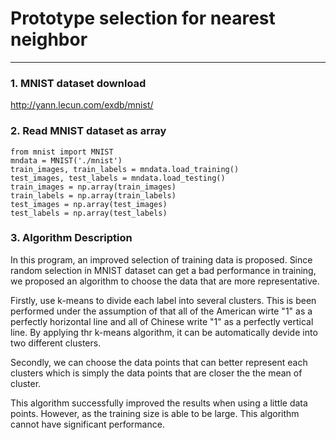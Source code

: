 # Prototype selection for nearest neighbor
---
### 1. MNIST dataset download
http://yann.lecun.com/exdb/mnist/
### 2. Read MNIST dataset as array
```python=
from mnist import MNIST
mndata = MNIST('./mnist')
train_images, train_labels = mndata.load_training()
test_images, test_labels = mndata.load_testing()
train_images = np.array(train_images)
train_labels = np.array(train_labels)
test_images = np.array(test_images) 
test_labels = np.array(test_labels)
```

### 3. Algorithm Description

In this program, an improved selection of training data is proposed. Since random selection in MNIST dataset can get a bad performance in training, we proposed an algorithm to choose the data that are more representative. 

Firstly, use k-means to divide each label into several clusters. This is been performed under the assumption of that all of the American wirte "1" as a perfectly horizontal line and all of Chinese write "1" as a perfectly vertical line. By applying thr k-means algorithm, it can be automatically devide into two different clusters. 

Secondly, we can choose the data points that can better represent each clusters which is simply the data points that are closer the the mean of cluster.

This algorithm successfully improved the results when using a little data points. However, as the training size is able to be large. This algorithm cannot have significant performance.
